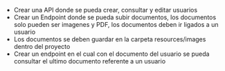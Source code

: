 - Crear una API donde se pueda crear, consultar y editar usuarios
- Crear un Endpoint donde se pueda subir documentos, los documentos solo pueden ser imagenes y PDF, los documentos deben ir ligados a un usuario
- Los documentos se deben guardar en la carpeta resources/images dentro del proyecto
- Crear un endpoint en el cual con el documento del usuario se pueda consultar el ultimo documento referente a un usuario
